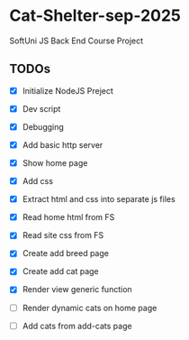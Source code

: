 # Cat-Shelter-sep-2025
SoftUni JS Back End Course Project

## TODOs

 - [x] Initialize NodeJS Preject 
 - [x] Dev script
 - [x] Debugging
 - [x] Add basic http server
 - [x] Show home page
 - [x] Add css
 - [x] Extract html and css into separate js files
 - [x] Read home html from FS
 - [x] Read site css from FS
 - [x] Create add breed page
 - [x] Create add cat page
 - [x] Render view generic function
 - [ ] Render dynamic cats on home page
 - [ ] Add cats from add-cats page
    